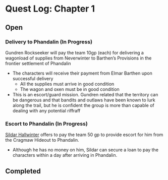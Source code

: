 # Quest Log: Chapter 1

## Open

### Delivery to Phandalin (In Progress)

Gundren Rockseeker will pay the team 10gp (each) for delivering a wagonload of supplies from Neverwinter to Barthen’s Provisions in the frontier settlement of Phandalin

- The characters will receive their payment from Elmar Barthen upon successful delivery
	- All the supplies must arrive in good condition
	- The wagon and oxen must be in good condition
- This is an escort/guard mission. Gundren related that the territory can be dangerous and that bandits and outlaws have been known to lurk along the trail, but he is confident the group is more than capable of dealing with any potential riffraff 

### Escort to Phandalin (In Progress)

[Sildar Hallwinter](../KeyNPCs/sildarHallwinter.md) offers to pay the team 50 gp to provide escort for him from the Cragmaw Hideout to Phandalin.

- Although he has no money on him, Sildar can secure a loan to pay the characters within a day after arriving in Phandalin.


## Completed



